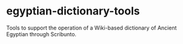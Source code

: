 # egyptian-dictionary-tools

Tools to support the operation of a Wiki-based dictionary of Ancient Egyptian through Scribunto.

